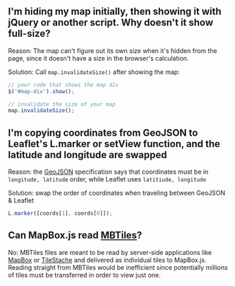 ## I'm hiding my map initially, then showing it with jQuery or another script. Why doesn't it show full-size?

Reason: The map can't figure out its own size when it's hidden from the page, since
it doesn't have a size in the browser's calculation.

Solution: Call `map.invalidateSize()` after showing the map:

```js
// your code that shows the map div
$('#map-div').show();

// invalidate the size of your map
map.invalidateSize();
```

## I'm copying coordinates from GeoJSON to Leaflet's L.marker or setView function, and the latitude and longitude are swapped

Reason: the [GeoJSON](http://geojson.org/) specification says that coordinates
must be in `longitude, latitude` order, while Leaflet uses `latitiude, longitude`

Solution: swap the order of coordinates when traveling between GeoJSON & Leaflet

```js
L.marker([coords[1], coords[0]]);
```

## Can MapBox.js read [MBTiles](https://www.mapbox.com/mbtiles-spec/)?

No: MBTiles files are meant to be read by server-side applications like [MapBox](https://www.mapbox.com/)
or [TileStache](http://tilestache.org/) and delivered as individual tiles to
MapBox.js. Reading straight from MBTiles would be inefficient since potentially
millions of tiles must be transferred in order to view just one.
